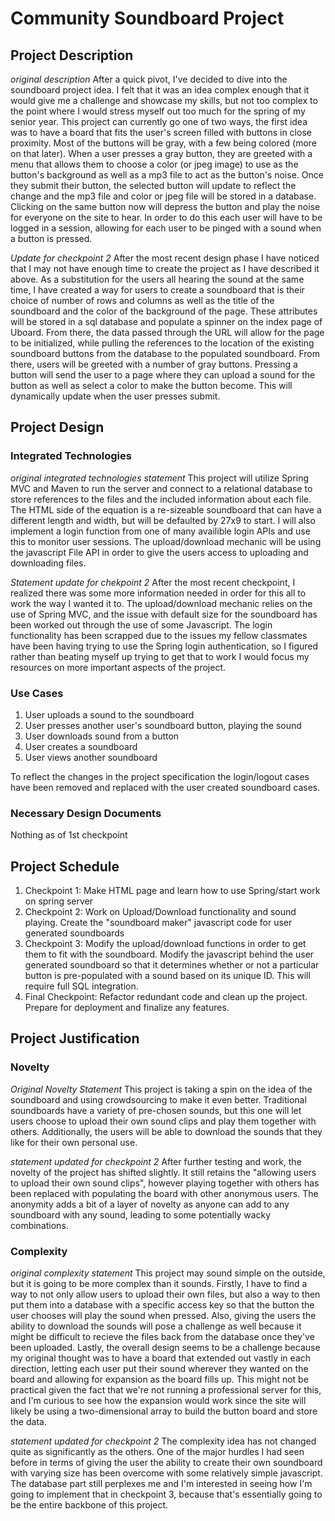 # Community Soundboard Project

## Project Description
*original description*
After a quick pivot, I've decided to dive into the soundboard project idea. I felt that it was an idea complex enough that it would give me a challenge and showcase my skills, but not too complex to the point where I would stress myself out too much for the spring of my senior year. This project can currently go one of two ways, the first idea was to have a board that fits the user's screen filled with buttons in close proximity. Most of the buttons will be gray, with a few being colored (more on that later). When a user presses a gray button, they are greeted with a menu that allows them to choose a color (or jpeg image) to use as the button's background as well as a mp3 file to act as the button's noise. Once they submit their button, the selected button will update to reflect the change and the mp3 file and color or jpeg file will be stored in a database. Clicking on the same button now will depress the button and play the noise for everyone on the site to hear. In order to do this each user will have to be logged in a session, allowing for each user to be pinged with a sound when a button is pressed. 

*Update for checkpoint 2*
After the most recent design phase I have noticed that I may not have enough time to create the project as I have described it above. As a substitution for the users all hearing the sound at the same time, I have created a way for users to create a soundboard that is their choice of number of rows and columns as well as the title of the soundboard and the color of the background of the page. These attributes will be stored in a sql database and populate a spinner on the index page of Uboard. From there, the data passed through the URL will allow for the page to be initialized, while pulling the references to the location of the existing soundboard buttons from the database to the populated soundboard. From there, users will be greeted with a number of gray buttons. Pressing a button will send the user to a page where they can upload a sound for the button as well as select a color to make the button become. This will dynamically update when the user presses submit. 

## Project Design

### Integrated Technologies 

*original integrated technologies statement*
This project will utilize Spring MVC and Maven to run the server and connect to a relational database to store references to the files and the included information about each file. The HTML side of the equation is a re-sizeable soundboard that can have a different length and width, but will be defaulted by 27x9 to start. I will also implement a login function from one of many availible login APIs and use this to monitor user sessions. The upload/download mechanic will be using the javascript File API in order to give the users access to uploading and downloading files.

*Statement update for chekpoint 2*
After the most recent checkpoint, I realized there was some more information needed in order for this all to work the way I wanted it to. The upload/download mechanic relies on the use of Spring MVC, and the issue with default size for the soundboard has been worked out through the use of some Javascript. The login functionality has been scrapped due to the issues my fellow classmates have been having trying to use the Spring login authentication, so I figured rather than beating myself up trying to get that to work I would focus my resources on more important aspects of the project. 

### Use Cases

1. User uploads a sound to the soundboard
2. User presses another user's soundboard button, playing the sound
3. User downloads sound from a button
4. User creates a soundboard
5. User views another soundboard

To reflect the changes in the project specification the login/logout cases have been removed and replaced with the user created soundboard cases. 

### Necessary Design Documents

Nothing as of 1st checkpoint

## Project Schedule

1. Checkpoint 1: Make HTML page and learn how to use Spring/start work on spring server
2. Checkpoint 2: Work on Upload/Download functionality and sound playing. Create the "soundboard maker" javascript code for user generated soundboards
3. Checkpoint 3: Modify the upload/download functions in order to get them to fit with the soundboard. Modify the javascript behind the user generated soundboard so that it determines whether or not a particular button is pre-populated with a sound based on its unique ID. This will require full SQL integration.
4. Final Checkpoint: Refactor redundant code and clean up the project. Prepare for deployment and finalize any features.

## Project Justification

### Novelty

*Original Novelty Statement*
This project is taking a spin on the idea of the soundboard and using crowdsourcing to make it even better. Traditional soundboards have a variety of pre-chosen sounds, but this one will let users choose to upload their own sound clips and play them together with others. Additionally, the users will be able to download the sounds that they like for their own personal use.

*statement updated for checkpoint 2*
After further testing and work, the novelty of the project has shifted slightly. It still retains the "allowing users to upload their own sound clips", however playing together with others has been replaced with populating the board with other anonymous users. The anonymity adds a bit of a layer of novelty as anyone can add to any soundboard with any sound, leading to some potentially wacky combinations.


### Complexity

*original complexity statement*
This project may sound simple on the outside, but it is going to be more complex than it sounds. Firstly, I have to find a way to not only allow users to upload their own files, but also a way to then put them into a database with a specific access key so that the button the user chooses will play the sound when pressed. Also, giving the users the ability to download the sounds will pose a challenge as well because it might be difficult to recieve the files back from the database once they've been uploaded. Lastly, the overall design seems to be a challenge because my original thought was to have a board that extended out vastly in each direction, letting each user put their sound wherever they wanted on the board and allowing for expansion as the board fills up. This might not be practical given the fact that we're not running a professional server for this, and I'm curious to see how the expansion would work since the site will likely be using a two-dimensional array to build the button board and store the data. 

*statement updated for checkpoint 2*
The complexity idea has not changed quite as significantly as the others. One of the major hurdles I had seen before in terms of giving the user the ability to create their own soundboard with varying size has been overcome with some relatively simple javascript. The database part still perplexes me and I'm interested in seeing how I'm going to implement that in checkpoint 3, because that's essentially going to be the entire backbone of this project. 
